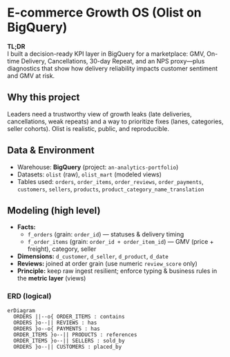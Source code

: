 # E-commerce Growth OS (Olist on BigQuery)

**TL;DR**  
I built a decision-ready KPI layer in BigQuery for a marketplace: GMV, On-time Delivery, Cancellations, 30-day Repeat, and an NPS proxy—plus diagnostics that show how delivery reliability impacts customer sentiment and GMV at risk.

## Why this project
Leaders need a trustworthy view of growth leaks (late deliveries, cancellations, weak repeats) and a way to prioritize fixes (lanes, categories, seller cohorts). Olist is realistic, public, and reproducible.

## Data & Environment
- Warehouse: **BigQuery** (project: `an-analytics-portfolio`)
- Datasets: `olist` (raw), `olist_mart` (modeled views)
- Tables used: `orders`, `order_items`, `order_reviews`, `order_payments`, `customers`, `sellers`, `products`, `product_category_name_translation`

## Modeling (high level)
- **Facts:**  
  - `f_orders` (grain: `order_id`) — statuses & delivery timing  
  - `f_order_items` (grain: `order_id + order_item_id`) — GMV (price + freight), category, seller
- **Dimensions:** `d_customer`, `d_seller`, `d_product`, `d_date`
- **Reviews:** joined at order grain (use numeric `review_score` only)
- **Principle:** keep raw ingest resilient; enforce typing & business rules in the **metric layer** (views)

### ERD (logical)
```mermaid
erDiagram
  ORDERS ||--o{ ORDER_ITEMS : contains
  ORDERS }o--|| REVIEWS : has
  ORDERS }o--o{ PAYMENTS : has
  ORDER_ITEMS }o--|| PRODUCTS : references
  ORDER_ITEMS }o--|| SELLERS : sold_by
  ORDERS }o--|| CUSTOMERS : placed_by


